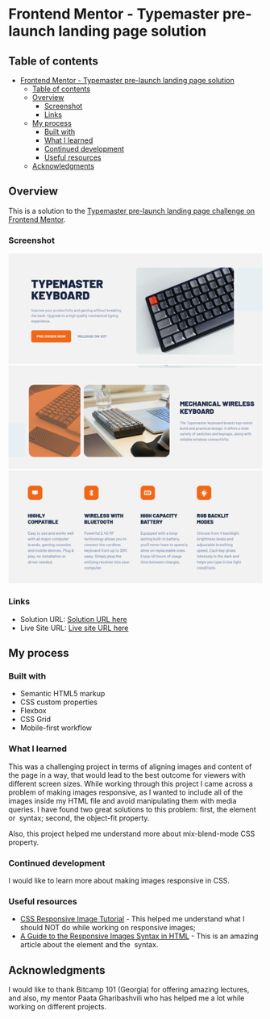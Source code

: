 # Frontend Mentor - Typemaster pre-launch landing page solution

## Table of contents

- [Frontend Mentor - Typemaster pre-launch landing page solution](#frontend-mentor---typemaster-pre-launch-landing-page-solution)
  - [Table of contents](#table-of-contents)
  - [Overview](#overview)
    - [Screenshot](#screenshot)
    - [Links](#links)
  - [My process](#my-process)
    - [Built with](#built-with)
    - [What I learned](#what-i-learned)
    - [Continued development](#continued-development)
    - [Useful resources](#useful-resources)
  - [Acknowledgments](#acknowledgments)

## Overview

This is a solution to the [Typemaster pre-launch landing page challenge on Frontend Mentor]().

### Screenshot

![](./assets/screenshot1.png)
![](./assets/screenshot2.png)
![](./assets/screenshot3.png)

### Links

- Solution URL: [Solution URL here](https://github.com/NunuAbuashvili/Typemaster-pre-launch-Landing-Page.git)
- Live Site URL: [Live site URL here](https://nunuabuashvili.github.io/Typemaster-pre-launch-Landing-Page/)

## My process

### Built with

- Semantic HTML5 markup
- CSS custom properties
- Flexbox
- CSS Grid
- Mobile-first workflow

### What I learned

This was a challenging project in terms of aligning images and content of the page in a way, that would lead to the best outcome for viewers with different screen sizes. While working through this project I came across a problem of making images responsive, as I wanted to include all of the images inside my HTML file and avoid manipulating them with media queries. I have found two great solutions to this problem: first, the <picture> element or <img srcset=""> syntax; second, the object-fit property.

Also, this project helped me understand more about mix-blend-mode CSS property.

### Continued development

I would like to learn more about making images responsive in CSS.

### Useful resources

- [CSS Responsive Image Tutorial](https://www.freecodecamp.org/news/css-responsive-image-tutorial/) - This helped me understand what I should NOT do while working on responsive images;
- [A Guide to the Responsive Images Syntax in HTML](https://css-tricks.com/a-guide-to-the-responsive-images-syntax-in-html/#using-srcset) - This is an amazing article about the <picture> element and the <img srcset=""> syntax.

## Acknowledgments

I would like to thank Bitcamp 101 (Georgia) for offering amazing lectures, and also, my mentor Paata Gharibashvili who has helped me a lot while working on different projects.
